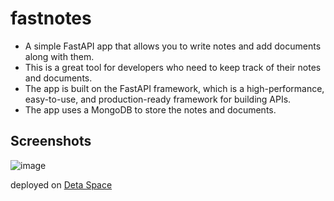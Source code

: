 # fastnotes
- A simple FastAPI app that allows you to write notes and add documents along with them.
- This is a great tool for developers who need to keep track of their notes and documents.
- The app is built on the FastAPI framework, which is a high-performance, easy-to-use, and production-ready framework for building APIs.
- The app uses a MongoDB to store the notes and documents.

## Screenshots
![image](https://github.com/ankush-003/fastnotes/assets/94037471/fdbdff77-7885-4673-a3a2-e9e0eb129b6b)

deployed on [Deta Space](https://fastnotes-1-q5784757.deta.app/)
